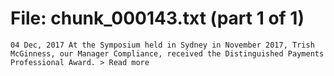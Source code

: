 ﻿# File: chunk_000143.txt (part 1 of 1)
```
04 Dec, 2017 At the Symposium held in Sydney in November 2017, Trish McGinness, our Manager Compliance, received the Distinguished Payments Professional Award. > Read more
```

